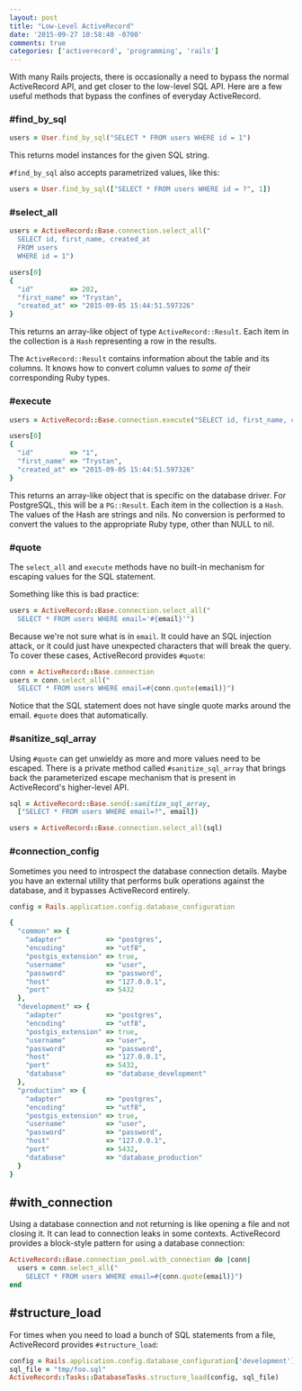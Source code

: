 ```yaml
---
layout: post
title: "Low-Level ActiveRecord"
date: '2015-09-27 10:58:40 -0700'
comments: true
categories: ['activerecord', 'programming', 'rails']
---
```

With many Rails projects, there is occasionally a need to bypass the normal
ActiveRecord API, and get closer to the low-level SQL API. Here are a few
useful methods that bypass the confines of everyday ActiveRecord.

### #find_by_sql

```ruby
users = User.find_by_sql("SELECT * FROM users WHERE id = 1")
```

This returns model instances for the given SQL string.

`#find_by_sql` also accepts parametrized values, like this:

```ruby
users = User.find_by_sql(["SELECT * FROM users WHERE id = ?", 1])
```

### #select_all

```ruby
users = ActiveRecord::Base.connection.select_all("
  SELECT id, first_name, created_at
  FROM users
  WHERE id = 1")

users[0]
{
  "id"         => 202,
  "first_name" => "Trystan",
  "created_at" => "2015-09-05 15:44:51.597326"
}
```

This returns an array-like object of type `ActiveRecord::Result`. Each item in
the collection is a `Hash` representing a row in the results.

The `ActiveRecord::Result` contains information about the table and its columns.
It knows how to convert column values to _some of_ their corresponding Ruby
types.

### #execute

```ruby
users = ActiveRecord::Base.connection.execute("SELECT id, first_name, created_at FROM users WHERE id=1")

users[0]
{
  "id"         => "1",
  "first_name" => "Trystan",
  "created_at" => "2015-09-05 15:44:51.597326"
}
```

This returns an array-like object that is specific on the database driver. For
PostgreSQL, this will be a `PG::Result`. Each item in the collection is a
`Hash`. The values of the Hash are strings and nils. No conversion is performed
to convert the values to the appropriate Ruby type, other than NULL to nil.

### #quote

The `select_all` and `execute` methods have no built-in mechanism for escaping
values for the SQL statement.

Something like this is bad practice:

```ruby
users = ActiveRecord::Base.connection.select_all("
  SELECT * FROM users WHERE email='#{email}'")
```

Because we're not sure what is in `email`. It could have an SQL injection
attack, or it could just have unexpected characters that will break
the query. To cover these
cases, ActiveRecord provides `#quote`:

```ruby
conn = ActiveRecord::Base.connection
users = conn.select_all("
  SELECT * FROM users WHERE email=#{conn.quote(email)}")
```

Notice that the SQL statement does not have single quote marks around the email.
`#quote` does that automatically.

### #sanitize_sql_array

Using `#quote` can get unwieldy as more and more values need to be escaped.
There is a private method called `#sanitize_sql_array` that brings back the
parameterized escape mechanism that is present in ActiveRecord's higher-level
API.

```ruby
sql = ActiveRecord::Base.send(:sanitize_sql_array,
  ["SELECT * FROM users WHERE email=?", email])

users = ActiveRecord::Base.connection.select_all(sql)
```

### #connection_config

Sometimes you need to introspect the database connection details. Maybe you have an external utility that performs bulk operations against the database, and
it bypasses ActiveRecord entirely.

```ruby
config = Rails.application.config.database_configuration

{
  "common" => {
    "adapter"           => "postgres",
    "encoding"          => "utf8",
    "postgis_extension" => true,
    "username"          => "user",
    "password"          => "password",
    "host"              => "127.0.0.1",
    "port"              => 5432
  },
  "development" => {
    "adapter"           => "postgres",
    "encoding"          => "utf8",
    "postgis_extension" => true,
    "username"          => "user",
    "password"          => "password",
    "host"              => "127.0.0.1",
    "port"              => 5432,
    "database"          => "database_development"    
  },
  "production" => {
    "adapter"           => "postgres",
    "encoding"          => "utf8",
    "postgis_extension" => true,
    "username"          => "user",
    "password"          => "password",
    "host"              => "127.0.0.1",
    "port"              => 5432,
    "database"          => "database_production"    
  }
}
```

## #with_connection

Using a database connection and not returning is like opening a file and not
closing it. It can lead to connection leaks in some contexts.
ActiveRecord provides a block-style pattern for using a database connection:

```ruby
ActiveRecord::Base.connection_pool.with_connection do |conn|
  users = conn.select_all("
    SELECT * FROM users WHERE email=#{conn.quote(email)}")
end
```

## #structure_load

For times when you need to load a bunch of SQL statements from a file,
ActiveRecord provides `#structure_load`:

```ruby
config = Rails.application.config.database_configuration['development']
sql_file = "tmp/foo.sql"
ActiveRecord::Tasks::DatabaseTasks.structure_load(config, sql_file)
```
